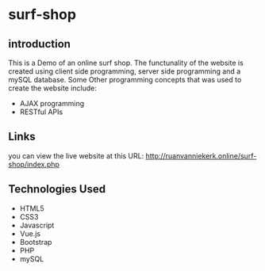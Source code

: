 # surf-shop
## introduction
This is a Demo of an online surf shop. The functunality of the website is created using client side programming, server side programming and a mySQL database.
Some Other programming concepts that was used to create the website include:
- AJAX programming
- RESTful APIs

## Links
you can view the live website at this URL: http://ruanvanniekerk.online/surf-shop/index.php

## Technologies Used
- HTML5
- CSS3
- Javascript
- Vue.js
- Bootstrap
- PHP
- mySQL